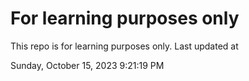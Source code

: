 # For learning purposes only
This repo is for learning purposes only.
Last updated at

Sunday, October 15, 2023 9:21:19 PM

